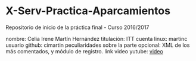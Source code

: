 # X-Serv-Practica-Aparcamientos
Repositorio de inicio de la práctica final - Curso 2016/2017

nombre: Celia Irene Martín Hernández
titulación: ITT
cuenta linux: martinc
usuario github: cimartin
peculiaridades sobre la parte opcional: XML de los más comentados, y módulo de registro.
link video yutube: [video](https://www.youtube.com/watch?v=InxW8dTyQbc&feature=youtu.be) 